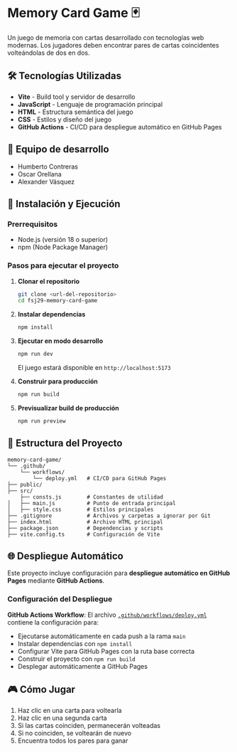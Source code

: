 # Memory Card Game 🃏

Un juego de memoria con cartas desarrollado con tecnologías web modernas. Los jugadores deben encontrar pares de cartas coincidentes volteándolas de dos en dos.

## 🛠️ Tecnologías Utilizadas

- **Vite** - Build tool y servidor de desarrollo
- **JavaScript** - Lenguaje de programación principal
- **HTML** - Estructura semántica del juego
- **CSS** - Estilos y diseño del juego
- **GitHub Actions** - CI/CD para despliegue automático en GitHub Pages

## 👥 Equipo de desarrollo
- Humberto Contreras
- Oscar Orellana
- Alexander Vásquez

## 🚀 Instalación y Ejecución

### Prerrequisitos

- Node.js (versión 18 o superior)
- npm (Node Package Manager)

### Pasos para ejecutar el proyecto

1. **Clonar el repositorio**

   ```bash
   git clone <url-del-repositorio>
   cd fsj29-memory-card-game
   ```

2. **Instalar dependencias**

   ```bash
   npm install
   ```

3. **Ejecutar en modo desarrollo**

   ```bash
   npm run dev
   ```

   El juego estará disponible en `http://localhost:5173`

4. **Construir para producción**

   ```bash
   npm run build
   ```

5. **Previsualizar build de producción**
   ```bash
   npm run preview
   ```

## 📁 Estructura del Proyecto

```
memory-card-game/
└── .github/
    └── workflows/
        └── deploy.yml   # CI/CD para GitHub Pages
├── public/
├── src/
    ├── consts.js        # Constantes de utilidad
│   ├── main.js          # Punto de entrada principal
│   ├── style.css        # Estilos principales
├── .gitignore           # Archivos y carpetas a ignorar por Git
├── index.html           # Archivo HTML principal
├── package.json         # Dependencias y scripts
├── vite.config.ts       # Configuración de Vite

```

## 🌐 Despliegue Automático

Este proyecto incluye configuración para **despliegue automático en GitHub Pages** mediante **GitHub Actions**.

### Configuración del Despliegue

**GitHub Actions Workflow**: El archivo [`.github/workflows/deploy.yml`](.github/workflows/deploy.yml) contiene la configuración para:

- Ejecutarse automáticamente en cada push a la rama `main`
- Instalar dependencias con `npm install`
- Configurar Vite para GitHub Pages con la ruta base correcta
- Construir el proyecto con `npm run build`
- Desplegar automáticamente a GitHub Pages

## 🎮 Cómo Jugar

1. Haz clic en una carta para voltearla
2. Haz clic en una segunda carta
3. Si las cartas coinciden, permanecerán volteadas
4. Si no coinciden, se voltearán de nuevo
5. Encuentra todos los pares para ganar
